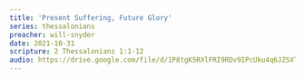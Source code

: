 ```yaml
---
title: 'Present Suffering, Future Glory'
series: thessalonians
preacher: will-snyder
date: 2021-10-31
scripture: 2 Thessalonians 1:1-12
audio: https://drive.google.com/file/d/1P8tgK5RXlFRI9RDv9IPcUku4q6JZSXTJ/view
---
```

